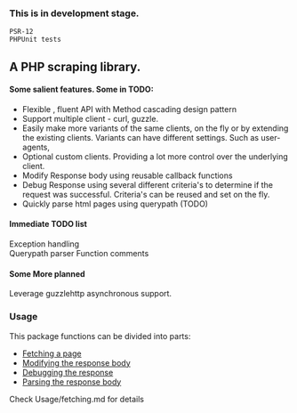 ### This is in development stage. 
```
PSR-12
PHPUnit tests 
```

## A PHP scraping library.
#### Some salient features. Some in TODO: 
- Flexible , fluent API with Method cascading design pattern
- Support multiple client - curl, guzzle. 
- Easily make more variants of the same clients, on the fly or by extending the existing clients. Variants can have different settings. Such as user-agents,
- Optional custom clients. Providing a lot more control over the underlying client.
- Modify Response body using reusable callback functions
- Debug Response using several different criteria's to determine if the request was successful. Criteria's can be reused and set on the fly.
- Quickly parse html pages using querypath (TODO)

#### Immediate TODO list
Exception handling  
Querypath parser
Function comments

#### Some More planned
Leverage guzzlehttp asynchronous support.

### Usage 
This package functions can be divided into parts:
* [Fetching a page](#Usage/Fetching.md)  
* [Modifying the response body](#modifying_the_response_body)  
* [Debugging the response](Usage/DebuggingResponse.md)  
* [Parsing the response body](#parsing_the_response_body)  


Check Usage/fetching.md for details 